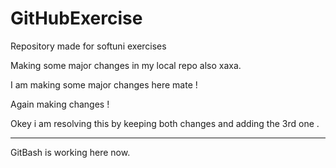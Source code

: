 # GitHubExercise
Repository made for softuni exercises

Making some major changes in my local repo also xaxa.

I am making some major changes here mate !

Again making changes !

Okey i am resolving this by keeping both changes and adding the 3rd one .

--------------------------------------------------------------------------------

GitBash is working here now.